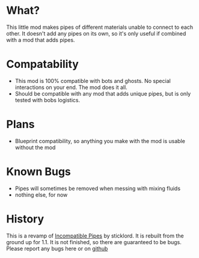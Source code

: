 # What?
This little mod makes pipes of different materials unable to connect to each other. It doesn't add any pipes on its own, so it's only useful if combined with a mod that adds pipes.

# Compatability
- This mod is 100% compatible with bots and ghosts. No special interactions on your end. The mod does it all.
- Should be compatible with any mod that adds unique pipes, but is only tested with bobs logistics.

# Plans
- Blueprint compatibility, so anything you make with the mod is usable without the mod

# Known Bugs
- Pipes will sometimes be removed when messing with mixing fluids
- nothing else, for now

# History
This is a revamp of [Incompatible Pipes](https://mods.factorio.com/mod/incompatible-pipes) by sticklord. It is rebuilt from the ground up for 1.1. It is not finished, so there are guaranteed to be bugs. Please report any bugs here or on [github](https://github.com/protocol-1903/no-pipe-touching)
